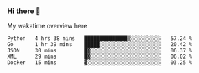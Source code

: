 ### Hi there 👋

<!--
**Jassy930/Jassy930** is a ✨ _special_ ✨ repository because its `README.md` (this file) appears on your GitHub profile.

Here are some ideas to get you started:

- 🔭 I’m currently working on ...
- 🌱 I’m currently learning ...
- 👯 I’m looking to collaborate on ...
- 🤔 I’m looking for help with ...
- 💬 Ask me about ...
- 📫 How to reach me: ...
- 😄 Pronouns: ...
- ⚡ Fun fact: ...
-->

My wakatime overview here
<!--START_SECTION:waka-->
```text
Python   4 hrs 38 mins   ██████████████▒░░░░░░░░░░   57.24 % 
Go       1 hr 39 mins    █████░░░░░░░░░░░░░░░░░░░░   20.42 % 
JSON     30 mins         █▓░░░░░░░░░░░░░░░░░░░░░░░   06.37 % 
XML      29 mins         █▓░░░░░░░░░░░░░░░░░░░░░░░   06.02 % 
Docker   15 mins         ▓░░░░░░░░░░░░░░░░░░░░░░░░   03.25 % 
```
<!--END_SECTION:waka-->
